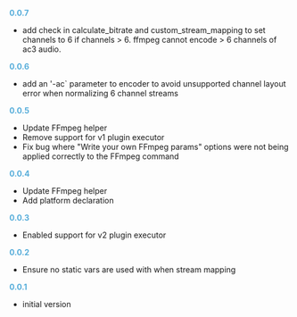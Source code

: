 
**<span style="color:#56adda">0.0.7</span>**
- add check in calculate_bitrate and custom_stream_mapping to set channels to 6 if channels > 6.  ffmpeg cannot encode > 6 channels of ac3 audio. 

**<span style="color:#56adda">0.0.6</span>**
- add an '-ac` parameter to encoder to avoid unsupported channel layout error when normalizing 6 channel streams

**<span style="color:#56adda">0.0.5</span>**
- Update FFmpeg helper
- Remove support for v1 plugin executor
- Fix bug where "Write your own FFmpeg params" options were not being applied correctly to the FFmpeg command

**<span style="color:#56adda">0.0.4</span>**
- Update FFmpeg helper
- Add platform declaration

**<span style="color:#56adda">0.0.3</span>**
- Enabled support for v2 plugin executor

**<span style="color:#56adda">0.0.2</span>**
- Ensure no static vars are used with when stream mapping

**<span style="color:#56adda">0.0.1</span>**
- initial version
